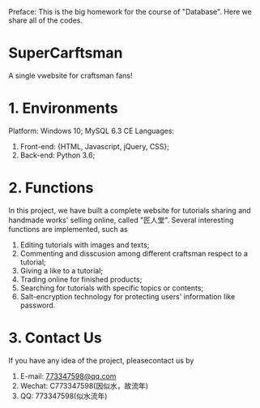 Preface:
This is the big homework for the course of "Database". Here we share all of the codes.

# SuperCarftsman
A single vwebsite for craftsman fans!

# 1. Environments
Platform: Windows 10; MySQL 6.3 CE
Languages: 
  1) Front-end: {HTML, Javascript, jQuery, CSS}; 
  2) Back-end: Python 3.6;
  
# 2. Functions
In this project, we have built a complete website for tutorials sharing and handmade works' selling online, called "匠人堂".
Several interesting functions are implemented, such as
  1) Editing tutorials with images and texts;
  2) Commenting and disscusion among different craftsman respect to a tutorial;
  3) Giving a like to a tutorial;
  4) Trading online for finished products;
  5) Searching for tutorials with specific topics or contents;
  6) Salt-encryption technology for protecting users' information like password.
  
# 3. Contact Us
If you have any idea of the project, pleasecontact us by 
  1) E-mail: 773347598@qq.com
  2) Wechat: C773347598(因似水，故流年)
  3) QQ: 773347598(似水流年)
